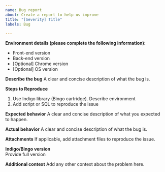 ```yaml
---
name: Bug report
about: Create a report to help us improve
title: "[Severity] Title"
labels: Bug

---
```


**Environment details  (please complete the following information):**
 - Front-end version
 - Back-end version
- [Optional] Chrome version
- [Optional] OS version

**Describe the bug**
A clear and concise description of what the bug is.

**Steps to Reproduce**
1. Use Indigo library (Bingo cartridge). Describe environment
2. Add script or SQL to reproduce the issue

**Expected behavior**
A clear and concise description of what you expected to happen.

**Actual behavior**
A clear and concise description of what the bug is.

**Attachments**
If applicable, add attachment files to reproduce the issue.

**Indigo/Bingo version**  
Provide full version

**Additional context**
Add any other context about the problem here.
